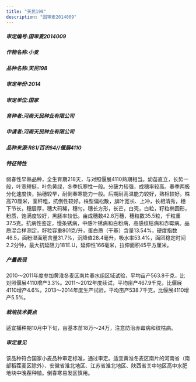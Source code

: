 ```yaml
---
title: "天民198"
description: "国审麦2014009"
---
```

##### 审定编号:国审麦2014009

##### 作物名称:小麦

##### 品种名称:天民198

##### 审定年份:2014

##### 审定单位:国家

##### 育种者:河南天民种业有限公司

##### 申请者:河南天民种业有限公司

##### 品种来源:R81/百农64//偃展4110

##### 特征特性
弱春性早熟品种，全生育期218天，与对照偃展4110熟期相当。幼苗直立，长势一般，叶宽短挺，叶色黄绿，冬季抗寒性一般。分蘖力较强，成穗率较高。春季两极分化速度快，抽穗较早，耐倒春寒能力一般。后期耐高温能力较好，熟相较好。株高70厘米，茎秆粗，抗倒性较好。株型偏松散，旗叶宽长、上冲，长相清秀，穗下节长，穗层厚，穗大码稀，穗匀。穗长方形，长芒，白壳，白粒，籽粒椭圆形，粉质，饱满度较好，黑胚率较低。亩成穗数42.8万穗，穗粒数35.5粒，千粒重37.5克。抗病性鉴定，慢条锈病，中感叶锈病和白粉病，高感纹枯病和赤霉病。品质混合样测定，籽粒容重801克/升，蛋白质（干基）含量13.54%，硬度指数46.5，面粉湿面筋含量31.7%，沉降值28.4毫升，吸水率53.4%，面团稳定时间2.2分钟，最大抗延阻力181E.U，延伸性166毫米，拉伸面积45平方厘米。

##### 产量表现
2010～2011年度参加黄淮冬麦区南片春水组区域试验，平均亩产563.8千克，比对照偃展4110增产3.3%。2011～2012年度续试，平均亩产467.9千克，比偃展4110增产4.6%。2013～2014年度生产试验，平均亩产538.7千克，比偃展4110增产5.5%。

##### 栽培技术要点
适宜播种期10月中下旬，亩基本苗18万～24万，注意防治赤霉病和纹枯病。

##### 审定意见
该品种符合国家小麦品种审定标准，通过审定。适宜黄淮冬麦区南片的河南省（南部稻茬麦区除外）、安徽省淮北地区、江苏省淮北地区、陕西省关中地区高中水肥地块中晚茬种植。倒春寒易发区慎用。
